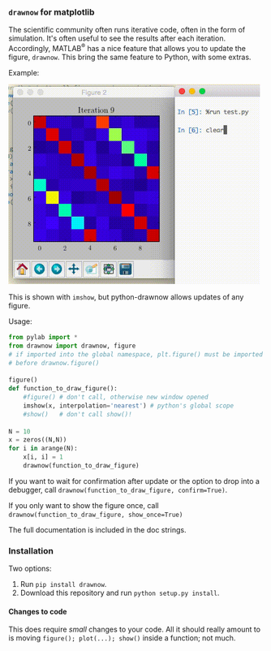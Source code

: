 <!--XXX: UPDATE WITH-->
<!--python setup.py build-->
<!--python setup.py sdist upload-->

### `drawnow` for matplotlib

The scientific community often runs iterative code, often in the form of
simulation. It's often useful to see the results after each iteration.
Accordingly, MATLAB<sup>®</sup> has a nice feature that allows you to update
the figure, `drawnow`. This bring the same feature to Python, with some extras.

Example:

<img src="tests/test.gif">

<!--width="520" height="292"> -->

This is shown with `imshow`, but python-drawnow allows updates of any figure.

Usage:
    
```python
from pylab import *
from drawnow import drawnow, figure
# if imported into the global namespace, plt.figure() must be imported
# before drawnow.figure()

figure()
def function_to_draw_figure():
    #figure() # don't call, otherwise new window opened
    imshow(x, interpolation='nearest') # python's global scope
    #show()   # don't call show()!

N = 10
x = zeros((N,N))
for i in arange(N):
    x[i, i] = 1
    drawnow(function_to_draw_figure)
```

If you want to wait for confirmation after update or the option to drop into a
debugger, call `drawnow(function_to_draw_figure, confirm=True)`.

If you only want to show the figure once, call
`drawnow(function_to_draw_figure, show_once=True)`

The full documentation is included in the doc strings.

### Installation
Two options:

1. Run `pip install drawnow`.
2. Download this repository and run `python setup.py install`.

#### Changes to code
This does require *small* changes to your code. All it should really amount
to is moving `figure(); plot(...); show()` inside a function; not much.
